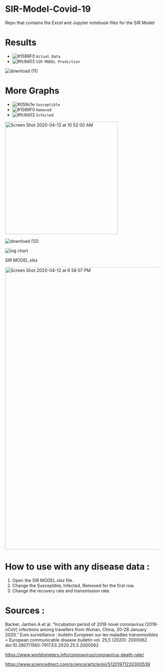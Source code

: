 # SIR-Model-Covid-19
Repo that contains the Excel and Jupyter notebook files for the SIR Model

# Results
- ![#1589F0](https://placehold.it/15/1589F0/000000?text=+) `Actual Data`
- ![#fc9d03](https://placehold.it/15/fc9d03/000000?text=+) `SIR MODEL Prediction`


![download (11)](https://user-images.githubusercontent.com/53033648/79083872-cc56cf00-7cfe-11ea-954c-b786739963b3.png)



# More Graphs
- ![#059c1e](https://placehold.it/15/059c1e/000000?text=+) `Susceptible`
- ![#1589F0](https://placehold.it/15/1589F0/000000?text=+) `Removed`
- ![#fc9d03](https://placehold.it/15/fc9d03/000000?text=+) `Infected`


<img width="366" alt="Screen Shot 2020-04-13 at 10 52 00 AM" src="https://user-images.githubusercontent.com/53033648/79130376-de735480-7d74-11ea-8446-c34e8ea9383f.png">

![download (12)](https://user-images.githubusercontent.com/53033648/79609300-81550700-80c4-11ea-9fd0-bdd3977b59ce.png)

![log chart](https://user-images.githubusercontent.com/53033648/79609301-81ed9d80-80c4-11ea-911c-f632e8885ab9.png)






SIR MODEL.xlsx

<img width="919" alt="Screen Shot 2020-04-12 at 6 58 07 PM" src="https://user-images.githubusercontent.com/53033648/79081920-afff6600-7cef-11ea-94f1-705a04ef29be.png">



# How to use with any disease data : 
1. Open the SIR MODEL.xlsx file.
2. Change the Susceptible, Infected, Removed for the first row.
3. Change the recovery rate and transmission rate.

# Sources : 

Backer, Jantien A et al. “Incubation period of 2019 novel coronavirus (2019-nCoV) infections among travellers from Wuhan, China, 20-28 January 2020.” Euro surveillance : bulletin Europeen sur les maladies transmissibles = European communicable disease bulletin vol. 25,5 (2020): 2000062. doi:10.2807/1560-7917.ES.2020.25.5.2000062

https://www.worldometers.info/coronavirus/coronavirus-death-rate/

https://www.sciencedirect.com/science/article/pii/S1201971220300539
